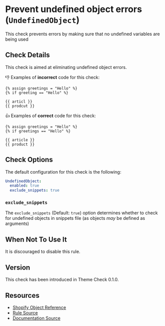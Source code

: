 # Prevent undefined object errors (`UndefinedObject`)

This check prevents errors by making sure that no undefined variables are being used

## Check Details

This check is aimed at eliminating undefined object errors.

:-1: Examples of **incorrect** code for this check:

```liquid
{% assign greetings = "Hello" %}
{% if greeting == "Hello" %}

{{ articl }}
{{ prodcut }}
```

:+1: Examples of **correct** code for this check:

```liquid
{% assign greetings = "Hello" %}
{% if greetings == "Hello" %}

{{ article }}
{{ product }}
```

## Check Options

The default configuration for this check is the following:

```yaml
UndefinedObject:
  enabled: true
  exclude_snippets: true
```

### `exclude_snippets`

The `exclude_snippets` (Default: `true`) option determines whether to check for undefined objects in snippets file (as objects _may_ be defined as arguments)

## When Not To Use It

It is discouraged to disable this rule.

## Version

This check has been introduced in Theme Check 0.1.0.

## Resources

- [Shopify Object Reference](https://shopify.dev/docs/themes/liquid/reference/objects)
- [Rule Source][codesource]
- [Documentation Source][docsource]

[codesource]: /lib/theme_check/checks/undefined_object.rb
[docsource]: /docs/checks/undefined_object.md

